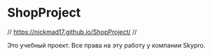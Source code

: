 # ShopProject
//
https://nickmad17.github.io/ShopProject/
//


Это учебный проект. Все права на эту работу у компании Skypro.

